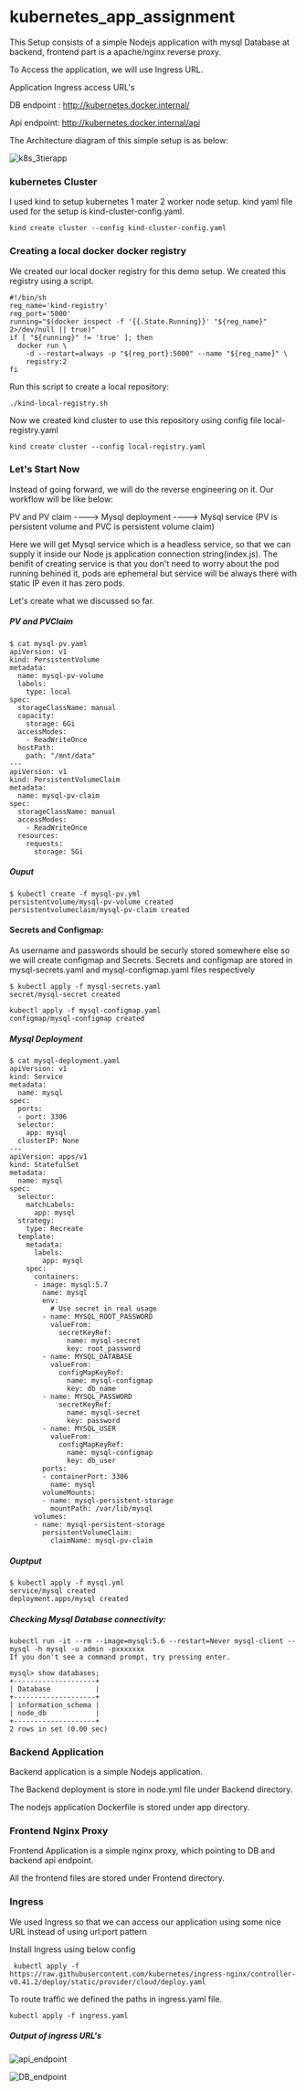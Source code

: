 # kubernetes_app_assignment

This Setup consists of a simple Nodejs application with mysql Database at backend, frontend part is a apache/nginx reverse proxy.

To Access the application, we will use Ingress URL. 

Application Ingress access URL's

DB endpoint : http://kubernetes.docker.internal/

Api endpoint: http://kubernetes.docker.internal/api

The Architecture diagram of this simple setup is as below:

![k8s_3tierapp](https://user-images.githubusercontent.com/44415163/124374101-fe62a100-dcb5-11eb-9b6f-1c8d0f7d21ee.png)


### kubernetes Cluster

I used kind to setup kubernetes 1 mater 2 worker node setup. kind yaml file used for the setup is kind-cluster-config.yaml.

```
kind create cluster --config kind-cluster-config.yaml
```

### Creating a local docker docker registry

We created our local docker registry for this demo setup. We created this registry using a script.

```
#!/bin/sh
reg_name='kind-registry'
reg_port='5000'
running="$(docker inspect -f '{{.State.Running}}' "${reg_name}" 2>/dev/null || true)"
if [ "${running}" != 'true' ]; then
  docker run \
    -d --restart=always -p "${reg_port}:5000" --name "${reg_name}" \
    registry:2
fi
```

Run this script to create a local repository:

```
./kind-local-registry.sh
```
 Now we created kind cluster to use this repository using config file local-registry.yaml
 
 ```
 kind create cluster --config local-registry.yaml
 ```
 
 
### Let's Start Now

Instead of going forward, we will do the reverse engineering on it. Our workflow will be like below:

PV and PV claim ----> Mysql deployment ----> Mysql service (PV is persistent volume and PVC is persistent volume claim)

Here we will get Mysql service which is a headless service, so that we can supply it inside our Node js application connection string(index.js). The benifit of creating service is that you don't need to worry about the pod running behined it, pods are ephemeral but service will be always there with static IP even it has zero pods.

Let's create what we discussed so far.

##### PV and PVClaim

```
$ cat mysql-pv.yaml
apiVersion: v1
kind: PersistentVolume
metadata:
  name: mysql-pv-volume
  labels:
    type: local
spec:
  storageClassName: manual
  capacity:
    storage: 6Gi
  accessModes:
    - ReadWriteOnce
  hostPath:
    path: "/mnt/data"
---
apiVersion: v1
kind: PersistentVolumeClaim
metadata:
  name: mysql-pv-claim
spec:
  storageClassName: manual
  accessModes:
    - ReadWriteOnce
  resources:
    requests:
      storage: 5Gi
```

##### Ouput

```
$ kubectl create -f mysql-pv.yml
persistentvolume/mysql-pv-volume created
persistentvolumeclaim/mysql-pv-claim created
``` 

#### Secrets and Configmap:

As username and passwords should be securly stored somewhere else so we will create configmap and Secrets.
Secrets and configmap are stored in mysql-secrets.yaml and mysql-configmap.yaml files respectively

```
$ kubectl apply -f mysql-secrets.yaml
secret/mysql-secret created
```

```
kubectl apply -f mysql-configmap.yaml
configmap/mysql-configmap created
```

##### Mysql Deployment

```
$ cat mysql-deployment.yaml
apiVersion: v1
kind: Service
metadata:
  name: mysql
spec:
  ports:
  - port: 3306
  selector:
    app: mysql
  clusterIP: None
---
apiVersion: apps/v1
kind: StatefulSet
metadata:
  name: mysql
spec:
  selector:
    matchLabels:
      app: mysql
  strategy:
    type: Recreate
  template:
    metadata:
      labels:
        app: mysql
    spec:
      containers:
      - image: mysql:5.7
        name: mysql
        env:
          # Use secret in real usage
        - name: MYSQL_ROOT_PASSWORD
          valueFrom:
            secretKeyRef:
              name: mysql-secret
              key: root_password
        - name: MYSQL_DATABASE
          valueFrom:
            configMapKeyRef:
              name: mysql-configmap
              key: db_name
        - name: MYSQL_PASSWORD
            secretKeyRef:
              name: mysql-secret
              key: password
        - name: MYSQL_USER
          valueFrom:
            configMapKeyRef:
              name: mysql-configmap
              key: db_user
        ports:
        - containerPort: 3306
          name: mysql
        volumeMounts:
        - name: mysql-persistent-storage
          mountPath: /var/lib/mysql
      volumes:
      - name: mysql-persistent-storage
        persistentVolumeClaim:
          claimName: mysql-pv-claim
```

##### Ouptput
```
$ kubectl apply -f mysql.yml
service/mysql created
deployment.apps/mysql created
```

##### Checking Mysql Database connectivity:

```
kubectl run -it --rm --image=mysql:5.6 --restart=Never mysql-client -- mysql -h mysql -u admin -pxxxxxxx
If you don't see a command prompt, try pressing enter.

mysql> show databases;
+--------------------+
| Database           |
+--------------------+
| information_schema |
| node_db            |
+--------------------+
2 rows in set (0.00 sec)
```


### Backend Application

Backend application is a simple Nodejs application.

The Backend deployment is store in node.yml file under Backend directory.

The nodejs application Dockerfile is stored under app directory.


### Frontend Nginx Proxy

Frontend Application is a simple nginx proxy, which pointing to DB and backend api endpoint.

All the frontend files are stored under Frontend directory.

### Ingress

We used Ingress so that we can access our application using some nice URL instead of using url:port pattern

Install Ingress using below config
```
 kubectl apply -f https://raw.githubusercontent.com/kubernetes/ingress-nginx/controller-v0.41.2/deploy/static/provider/cloud/deploy.yaml
```

To route traffic we defined the paths in ingress.yaml file. 

```
kubectl apply -f ingress.yaml
```

##### Output of ingress URL's

![api_endpoint](https://user-images.githubusercontent.com/44415163/124577583-0748a380-de6b-11eb-99d6-3a7274164d80.PNG)

![DB_endpoint](https://user-images.githubusercontent.com/44415163/124577609-0dd71b00-de6b-11eb-8646-f152864fddbc.PNG)

